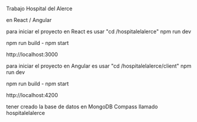 Trabajo Hospital del Alerce

en React / Angular

para iniciar el proyecto en React es usar "cd /hospitalelalerce"
npm run dev 

npm run build - npm start

http://localhost:3000

para iniciar el proyecto en Angular es usar "cd /hospitalelalerce/client"
npm run dev 

npm run build - npm start

http://localhost:4200

tener creado la base de datos en MongoDB Compass llamado hospitalelalerce
